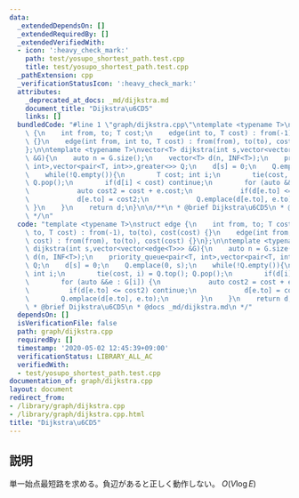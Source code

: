 ```yaml
---
data:
  _extendedDependsOn: []
  _extendedRequiredBy: []
  _extendedVerifiedWith:
  - icon: ':heavy_check_mark:'
    path: test/yosupo_shortest_path.test.cpp
    title: test/yosupo_shortest_path.test.cpp
  _pathExtension: cpp
  _verificationStatusIcon: ':heavy_check_mark:'
  attributes:
    _deprecated_at_docs: _md/dijkstra.md
    document_title: "Dijkstra\u6CD5"
    links: []
  bundledCode: "#line 1 \"graph/dijkstra.cpp\"\ntemplate <typename T>\nstruct edge\
    \ {\n    int from, to; T cost;\n    edge(int to, T cost) : from(-1), to(to), cost(cost)\
    \ {}\n    edge(int from, int to, T cost) : from(from), to(to), cost(cost) {}\n\
    };\n\ntemplate <typename T>\nvector<T> dijkstra(int s,vector<vector<edge<T>>>\
    \ &G){\n    auto n = G.size();\n    vector<T> d(n, INF<T>);\n    priority_queue<pair<T,\
    \ int>,vector<pair<T, int>>,greater<>> Q;\n    d[s] = 0;\n    Q.emplace(0, s);\n\
    \    while(!Q.empty()){\n        T cost; int i;\n        tie(cost, i) = Q.top();\
    \ Q.pop();\n        if(d[i] < cost) continue;\n        for (auto &&e : G[i]) {\n\
    \            auto cost2 = cost + e.cost;\n            if(d[e.to] <= cost2) continue;\n\
    \            d[e.to] = cost2;\n            Q.emplace(d[e.to], e.to);\n       \
    \ }\n    }\n    return d;\n}\n\n/**\n * @brief Dijkstra\u6CD5\n * @docs _md/dijkstra.md\n\
    \ */\n"
  code: "template <typename T>\nstruct edge {\n    int from, to; T cost;\n    edge(int\
    \ to, T cost) : from(-1), to(to), cost(cost) {}\n    edge(int from, int to, T\
    \ cost) : from(from), to(to), cost(cost) {}\n};\n\ntemplate <typename T>\nvector<T>\
    \ dijkstra(int s,vector<vector<edge<T>>> &G){\n    auto n = G.size();\n    vector<T>\
    \ d(n, INF<T>);\n    priority_queue<pair<T, int>,vector<pair<T, int>>,greater<>>\
    \ Q;\n    d[s] = 0;\n    Q.emplace(0, s);\n    while(!Q.empty()){\n        T cost;\
    \ int i;\n        tie(cost, i) = Q.top(); Q.pop();\n        if(d[i] < cost) continue;\n\
    \        for (auto &&e : G[i]) {\n            auto cost2 = cost + e.cost;\n  \
    \          if(d[e.to] <= cost2) continue;\n            d[e.to] = cost2;\n    \
    \        Q.emplace(d[e.to], e.to);\n        }\n    }\n    return d;\n}\n\n/**\n\
    \ * @brief Dijkstra\u6CD5\n * @docs _md/dijkstra.md\n */"
  dependsOn: []
  isVerificationFile: false
  path: graph/dijkstra.cpp
  requiredBy: []
  timestamp: '2020-05-02 12:45:39+09:00'
  verificationStatus: LIBRARY_ALL_AC
  verifiedWith:
  - test/yosupo_shortest_path.test.cpp
documentation_of: graph/dijkstra.cpp
layout: document
redirect_from:
- /library/graph/dijkstra.cpp
- /library/graph/dijkstra.cpp.html
title: "Dijkstra\u6CD5"
---
```

## 説明
単一始点最短路を求める。負辺があると正しく動作しない。
$O(V \log E)$